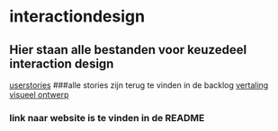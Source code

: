 # interactiondesign 
## Hier staan alle bestanden voor keuzedeel interaction design
[userstories]( https://trello.com/b/lCToHUnu/f2m6bo-e-commerce)
###alle stories zijn terug te vinden in de backlog
[vertaling visueel ontwerp]( https://github.com/ScottZ2004/F2M6Wordpress)
### link naar website is te vinden in de README

